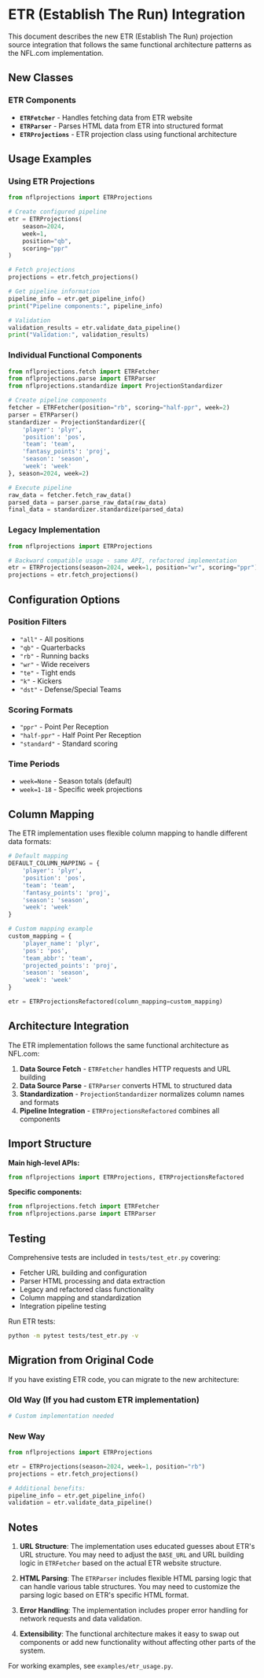 # ETR (Establish The Run) Integration

This document describes the new ETR (Establish The Run) projection source integration that follows the same functional architecture patterns as the NFL.com implementation.

## New Classes

### ETR Components

- **`ETRFetcher`** - Handles fetching data from ETR website
- **`ETRParser`** - Parses HTML data from ETR into structured format
- **`ETRProjections`** - ETR projection class using functional architecture

## Usage Examples

### Using ETR Projections

```python
from nflprojections import ETRProjections

# Create configured pipeline
etr = ETRProjections(
    season=2024, 
    week=1, 
    position="qb",
    scoring="ppr"
)

# Fetch projections
projections = etr.fetch_projections()

# Get pipeline information
pipeline_info = etr.get_pipeline_info()
print("Pipeline components:", pipeline_info)

# Validation
validation_results = etr.validate_data_pipeline()
print("Validation:", validation_results)
```

### Individual Functional Components

```python
from nflprojections.fetch import ETRFetcher
from nflprojections.parse import ETRParser
from nflprojections.standardize import ProjectionStandardizer

# Create pipeline components
fetcher = ETRFetcher(position="rb", scoring="half-ppr", week=2)
parser = ETRParser()
standardizer = ProjectionStandardizer({
    'player': 'plyr',
    'position': 'pos',
    'team': 'team',
    'fantasy_points': 'proj',
    'season': 'season',
    'week': 'week'
}, season=2024, week=2)

# Execute pipeline
raw_data = fetcher.fetch_raw_data()
parsed_data = parser.parse_raw_data(raw_data)
final_data = standardizer.standardize(parsed_data)
```

### Legacy Implementation

```python
from nflprojections import ETRProjections

# Backward compatible usage - same API, refactored implementation
etr = ETRProjections(season=2024, week=1, position="wr", scoring="ppr")
projections = etr.fetch_projections()
```

## Configuration Options

### Position Filters
- `"all"` - All positions
- `"qb"` - Quarterbacks
- `"rb"` - Running backs  
- `"wr"` - Wide receivers
- `"te"` - Tight ends
- `"k"` - Kickers
- `"dst"` - Defense/Special Teams

### Scoring Formats
- `"ppr"` - Point Per Reception
- `"half-ppr"` - Half Point Per Reception  
- `"standard"` - Standard scoring

### Time Periods
- `week=None` - Season totals (default)
- `week=1-18` - Specific week projections

## Column Mapping

The ETR implementation uses flexible column mapping to handle different data formats:

```python
# Default mapping
DEFAULT_COLUMN_MAPPING = {
    'player': 'plyr',
    'position': 'pos',
    'team': 'team', 
    'fantasy_points': 'proj',
    'season': 'season',
    'week': 'week'
}

# Custom mapping example
custom_mapping = {
    'player_name': 'plyr',
    'pos': 'pos',
    'team_abbr': 'team',
    'projected_points': 'proj',
    'season': 'season',
    'week': 'week'
}

etr = ETRProjectionsRefactored(column_mapping=custom_mapping)
```

## Architecture Integration

The ETR implementation follows the same functional architecture as NFL.com:

1. **Data Source Fetch** - `ETRFetcher` handles HTTP requests and URL building
2. **Data Source Parse** - `ETRParser` converts HTML to structured data
3. **Standardization** - `ProjectionStandardizer` normalizes column names and formats
4. **Pipeline Integration** - `ETRProjectionsRefactored` combines all components

## Import Structure

**Main high-level APIs:**
```python
from nflprojections import ETRProjections, ETRProjectionsRefactored
```

**Specific components:**
```python
from nflprojections.fetch import ETRFetcher
from nflprojections.parse import ETRParser
```

## Testing

Comprehensive tests are included in `tests/test_etr.py` covering:

- Fetcher URL building and configuration
- Parser HTML processing and data extraction
- Legacy and refactored class functionality
- Column mapping and standardization
- Integration pipeline testing

Run ETR tests:
```bash
python -m pytest tests/test_etr.py -v
```

## Migration from Original Code

If you have existing ETR code, you can migrate to the new architecture:

### Old Way (If you had custom ETR implementation)
```python
# Custom implementation needed
```

### New Way
```python
from nflprojections import ETRProjections

etr = ETRProjections(season=2024, week=1, position="rb")
projections = etr.fetch_projections()

# Additional benefits:
pipeline_info = etr.get_pipeline_info()
validation = etr.validate_data_pipeline()
```

## Notes

1. **URL Structure**: The implementation uses educated guesses about ETR's URL structure. You may need to adjust the `BASE_URL` and URL building logic in `ETRFetcher` based on the actual ETR website structure.

2. **HTML Parsing**: The `ETRParser` includes flexible HTML parsing logic that can handle various table structures. You may need to customize the parsing logic based on ETR's specific HTML format.

3. **Error Handling**: The implementation includes proper error handling for network requests and data validation.

4. **Extensibility**: The functional architecture makes it easy to swap out components or add new functionality without affecting other parts of the system.

For working examples, see `examples/etr_usage.py`.